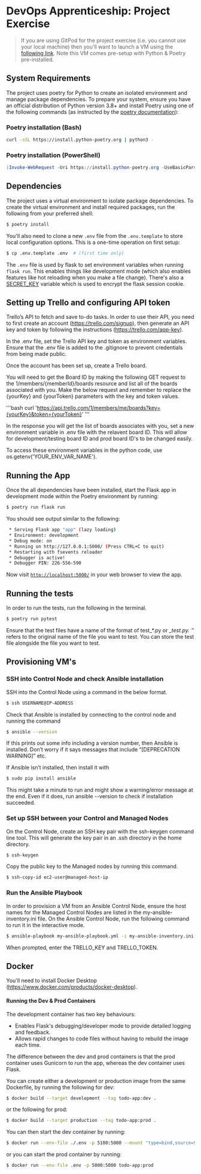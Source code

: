 # DevOps Apprenticeship: Project Exercise

> If you are using GitPod for the project exercise (i.e. you cannot use your local machine) then you'll want to launch a VM using the [following link](https://gitpod.io/#https://github.com/CorndelWithSoftwire/DevOps-Course-Starter). Note this VM comes pre-setup with Python & Poetry pre-installed.

## System Requirements

The project uses poetry for Python to create an isolated environment and manage package dependencies. To prepare your system, ensure you have an official distribution of Python version 3.8+ and install Poetry using one of the following commands (as instructed by the [poetry documentation](https://python-poetry.org/docs/#system-requirements)):

### Poetry installation (Bash)

```bash
curl -sSL https://install.python-poetry.org | python3 -
```

### Poetry installation (PowerShell)

```powershell
(Invoke-WebRequest -Uri https://install.python-poetry.org -UseBasicParsing).Content | py -
```

## Dependencies

The project uses a virtual environment to isolate package dependencies. To create the virtual environment and install required packages, run the following from your preferred shell:

```bash
$ poetry install
```

You'll also need to clone a new `.env` file from the `.env.template` to store local configuration options. This is a one-time operation on first setup:

```bash
$ cp .env.template .env  # (first time only)
```

The `.env` file is used by flask to set environment variables when running `flask run`. This enables things like development mode (which also enables features like hot reloading when you make a file change). There's also a [SECRET_KEY](https://flask.palletsprojects.com/en/1.1.x/config/#SECRET_KEY) variable which is used to encrypt the flask session cookie.

## Setting up Trello and configuring API token

Trello’s API to fetch and save to-do tasks. In order to use their API, you need to first create an account (https://trello.com/signup), then generate an API key and token by following the instructions (https://trello.com/app-key).

In the .env file, set the Trello API key and token as environment variables.
Ensure that the .env file is added to the .gitignore to prevent credentials from being made public.

Once the account has been set up, create a Trello board. 

You will need to get the Board ID by making the following GET request to the 1/members/{memberId}/boards resource and list all of the boards associated with you.
Make the below request and remember to replace the {yourKey} and {yourToken} parameters with the key and token values.

'''bash
curl 'https://api.trello.com/1/members/me/boards?key={yourKey}&token={yourToken}'
'''

In the response you will get the list of boards associates with you, set a new environment variable in .env file with the relavent board ID. This will allow for development/testing board ID and prod board ID's to be changed easily. 

To access these environment variables in the python code, use os.getenv('YOUR_ENV_VAR_NAME').
## Running the App

Once the all dependencies have been installed, start the Flask app in development mode within the Poetry environment by running:
```bash
$ poetry run flask run
```

You should see output similar to the following:
```bash
 * Serving Flask app "app" (lazy loading)
 * Environment: development
 * Debug mode: on
 * Running on http://127.0.0.1:5000/ (Press CTRL+C to quit)
 * Restarting with fsevents reloader
 * Debugger is active!
 * Debugger PIN: 226-556-590
```
Now visit [`http://localhost:5000/`](http://localhost:5000/) in your web browser to view the app.

## Running the tests
In order to run the tests, run the following in the terminal.
```bash
$ poetry run pytest
```

Ensure that the test files have a name of the format of test_*.py or *_test.py.
'*' refers to the original name of the file you want to test.
You can store the test file alongside the file you want to test.

## Provisioning VM's
### SSH into Control Node and check Ansible installation
SSH into the Control Node using a command in the below format.
```bash
$ ssh USERNAME@IP-ADDRESS
```

Check that Ansible is installed by connecting to the control node and running the command 
```bash
$ ansible --version
```
If this prints out some info including a version number, then Ansible is installed. 
Don’t worry if it says messages that include “[DEPRECATION WARNING]” etc.

If Ansible isn’t installed, then install it with 
```bash
$ sudo pip install ansible
```
This might take a minute to run and might show a warning/error message at the end.
Even if it does, run ansible --version to check if installation succeeded.

### Set up SSH between your Control and Managed Nodes
On the Control Node, create an SSH key pair with the ssh-keygen command line tool. 
This will generate the key pair in an .ssh directory in the home directory.
```bash
$ ssh-keygen
```

Copy the public key to the Managed nodes by running this command.
```bash
$ ssh-copy-id ec2-user@managed-host-ip
```


### Run the Ansible Playbook
In order to provision a VM from an Ansible Control Node, ensure the host names for the Managed Control Nodes are listed 
in the my-ansible-inventory.ini file.
On the Ansible Control Node, run the following command to run it in the interactive mode.

```bash
$ ansible-playbook my-ansible-playbook.yml -i my-ansible-inventory.ini
```
When prompted, enter the TRELLO_KEY and TRELLO_TOKEN.

## Docker
 You'll need to install Docker Desktop (https://www.docker.com/products/docker-desktop).

#### Running the Dev & Prod Containers

The development container has two key behaviours:
* Enables Flask's debugging/developer mode to provide detailed logging and feedback.
* Allows rapid changes to code files without having to rebuild the image each time.

The difference between the dev and prod containers is that the prod container uses Gunicorn to run the app, whereas the dev container uses Flask.

You can create either a development or production image from the same Dockerfile, by running the following for dev:
```bash
$ docker build --target development --tag todo-app:dev .
```
or the following for prod:
```bash
$ docker build --target production --tag todo-app:prod .
```

You can then start the dev container by running:
```bash
$ docker run --env-file ./.env -p 5100:5000 --mount "type=bind,source=$(pwd)/todo_app,target=/todo_app/todo_app" todo-app:dev
```

or you can start the prod container by running:
```bash
$ docker run --env-file .env -p 5000:5000 todo-app:prod
```